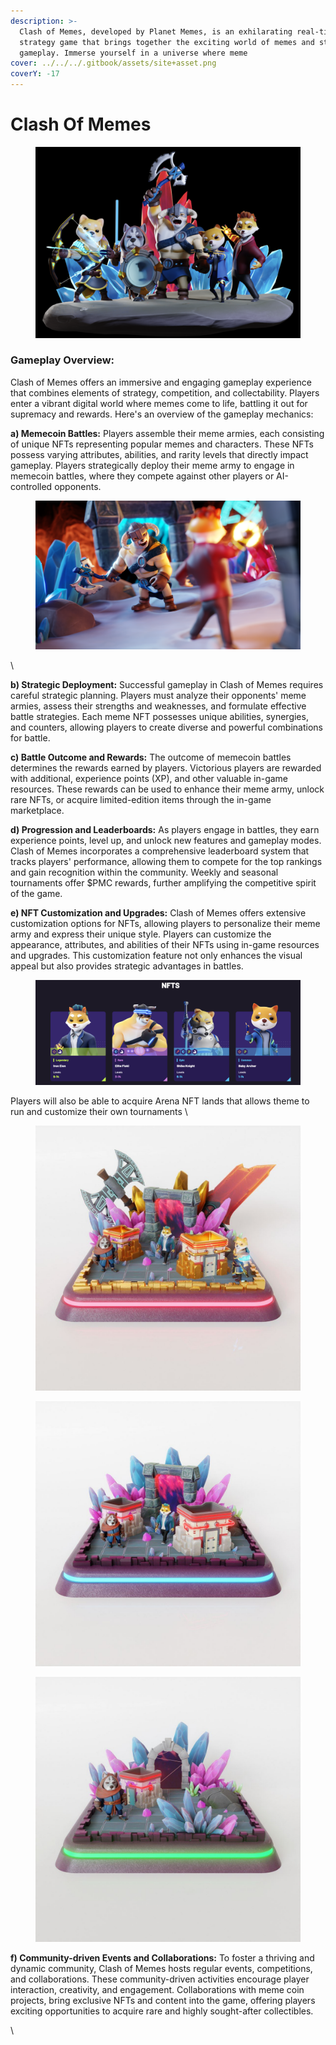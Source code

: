 ```yaml
---
description: >-
  Clash of Memes, developed by Planet Memes, is an exhilarating real-time
  strategy game that brings together the exciting world of memes and strategic
  gameplay. Immerse yourself in a universe where meme
cover: ../../../.gitbook/assets/site+asset.png
coverY: -17
---
```


# Clash Of Memes

<figure><img src="../../../.gitbook/assets/Screen Shot 2023-05-25 at 8.58.53 PM.png" alt=""><figcaption></figcaption></figure>

### Gameplay Overview:

Clash of Memes offers an immersive and engaging gameplay experience that combines elements of strategy, competition, and collectability. Players enter a vibrant digital world where memes come to life, battling it out for supremacy and rewards. Here's an overview of the gameplay mechanics:

**a) Memecoin Battles:** Players assemble their meme armies, each consisting of unique NFTs representing popular memes and characters. These NFTs possess varying attributes, abilities, and rarity levels that directly impact gameplay. Players strategically deploy their meme army to engage in memecoin battles, where they compete against other players or AI-controlled opponents.

<figure><img src="../../../.gitbook/assets/image_3A1000019611_0x0_2132x1199.png" alt=""><figcaption></figcaption></figure>

\


**b) Strategic Deployment:** Successful gameplay in Clash of Memes requires careful strategic planning. Players must analyze their opponents' meme armies, assess their strengths and weaknesses, and formulate effective battle strategies. Each meme NFT possesses unique abilities, synergies, and counters, allowing players to create diverse and powerful combinations for battle.

**c) Battle Outcome and Rewards:** The outcome of memecoin battles determines the rewards earned by players. Victorious players are rewarded with additional, experience points (XP), and other valuable in-game resources. These rewards can be used to enhance their meme army, unlock rare NFTs, or acquire limited-edition items through the in-game marketplace.

**d) Progression and Leaderboards:** As players engage in battles, they earn experience points, level up, and unlock new features and gameplay modes. Clash of Memes incorporates a comprehensive leaderboard system that tracks players' performance, allowing them to compete for the top rankings and gain recognition within the community. Weekly and seasonal tournaments offer $PMC rewards, further amplifying the competitive spirit of the game.

**e) NFT Customization and Upgrades:** Clash of Memes offers extensive customization options for NFTs, allowing players to personalize their meme army and express their unique style. Players can customize the appearance, attributes, and abilities of their NFTs using in-game resources and upgrades. This customization feature not only enhances the visual appeal but also provides strategic advantages in battles.



<figure><img src="../../../.gitbook/assets/Screen Shot 2023-01-16 at 3.46.52 AM.png" alt=""><figcaption></figcaption></figure>

Players will also be able to acquire Arena NFT lands that allows theme to run and customize their own tournaments \


<div>

<figure><img src="../../../.gitbook/assets/photo_2023-05-25 21.49.09.jpeg" alt=""><figcaption></figcaption></figure>

 

<figure><img src="../../../.gitbook/assets/photo_2023-05-25 21.49.12.jpeg" alt=""><figcaption></figcaption></figure>

 

<figure><img src="../../../.gitbook/assets/photo_2023-05-25 21.49.15.jpeg" alt=""><figcaption></figcaption></figure>

</div>

**f) Community-driven Events and Collaborations:** To foster a thriving and dynamic community, Clash of Memes hosts regular events, competitions, and collaborations. These community-driven activities encourage player interaction, creativity, and engagement. Collaborations with meme coin projects, bring exclusive NFTs and content into the game, offering players exciting opportunities to acquire rare and highly sought-after collectibles.



\


###
